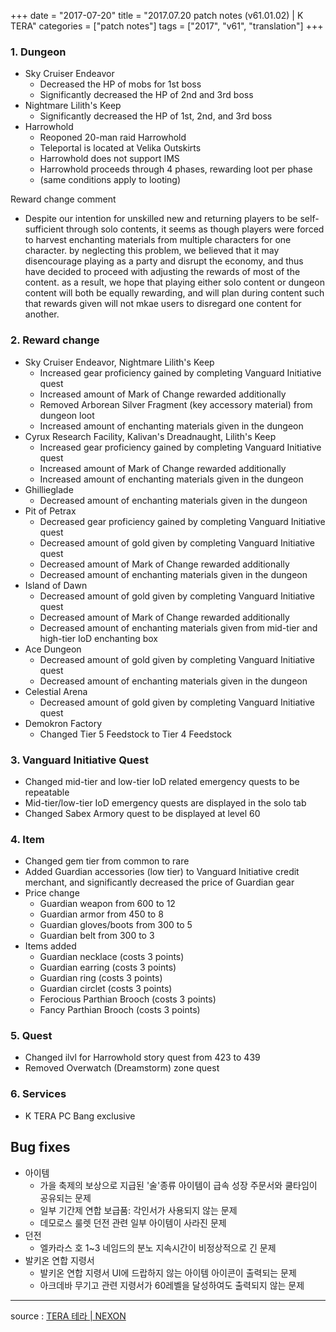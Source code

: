 +++
date = "2017-07-20"
title = "2017.07.20 patch notes (v61.01.02) | K TERA"
categories = ["patch notes"]
tags = ["2017", "v61", "translation"]
+++

### 1. Dungeon
- Sky Cruiser Endeavor
  - Decreased the HP of mobs for 1st boss
  - Significantly decreased the HP of 2nd and 3rd boss
- Nightmare Lilith's Keep
  - Significantly decreased the HP of 1st, 2nd, and 3rd boss
- Harrowhold
  - Reoponed 20-man raid Harrowhold
  - Teleportal is located at Velika Outskirts
  - Harrowhold does not support IMS
  - Harrowhold proceeds through 4 phases, rewarding loot per phase
  - (same conditions apply to looting)

Reward change comment
- Despite our intention for unskilled new and returning players to be self-sufficient through solo contents, it seems as though players were forced to harvest enchanting materials from multiple characters for one character. by neglecting this problem, we believed that it may disencourage playing as a party and disrupt the economy, and thus have decided to proceed with adjusting the rewards of most of the content. as a result, we hope that playing either solo content or dungeon content will both be equally rewarding, and will plan during content such that rewards given will not mkae users to disregard one content for another.

### 2. Reward change
- Sky Cruiser Endeavor, Nightmare Lilith's Keep
  - Increased gear proficiency gained by completing Vanguard Initiative quest
  - Increased amount of Mark of Change rewarded additionally
  - Removed Arborean Silver Fragment (key accessory material) from dungeon loot
  - Increased amount of enchanting materials given in the dungeon
- Cyrux Research Facility, Kalivan's Dreadnaught, Lilith's Keep
  - Increased gear proficiency gained by completing Vanguard Initiative quest
  - Increased amount of Mark of Change rewarded additionally
  - Increased amount of enchanting materials given in the dungeon
- Ghillieglade
  - Decreased amount of enchanting materials given in the dungeon
- Pit of Petrax
  - Decreased gear proficiency gained by completing Vanguard Initiative quest
  - Decreased amount of gold given by completing Vanguard Initiative quest
  - Decreased amount of Mark of Change rewarded additionally
  - Decreased amount of enchanting materials given in the dungeon
- Island of Dawn
  - Decreased amount of gold given by completing Vanguard Initiative quest
  - Decreased amount of Mark of Change rewarded additionally
  - Decreased amount of enchanting materials given from mid-tier and high-tier IoD enchanting box
- Ace Dungeon
  - Decreased amount of gold given by completing Vanguard Initiative quest
  - Decreased amount of enchanting materials given in the dungeon
- Celestial Arena
  - Decreased amount of gold given by completing Vanguard Initiative quest
- Demokron Factory
  - Changed Tier 5 Feedstock to Tier 4 Feedstock

### 3. Vanguard Initiative Quest
- Changed mid-tier and low-tier IoD related emergency quests to be repeatable
- Mid-tier/low-tier IoD emergency quests are displayed in the solo tab
- Changed Sabex Armory quest to be displayed at level 60

### 4. Item
- Changed gem tier from common to rare
- Added Guardian accessories (low tier) to Vanguard Initiative credit merchant, and significantly decreased the price of Guardian gear
- Price change
  - Guardian weapon from 600 to 12
  - Guardian armor from 450 to 8
  - Guardian gloves/boots from 300 to 5
  - Guardian belt from 300 to 3
- Items added
  - Guardian necklace (costs 3 points)
  - Guardian earring (costs 3 points)
  - Guardian ring (costs 3 points)
  - Guardian circlet (costs 3 points)
  - Ferocious Parthian Brooch (costs 3 points)
  - Fancy Parthian  Brooch (costs 3 points)

### 5. Quest
- Changed ilvl for Harrowhold story quest from 423 to 439
- Removed Overwatch (Dreamstorm) zone quest

### 6. Services
- K TERA PC Bang exclusive

## Bug fixes

- 아이템
  - 가을 축제의 보상으로 지급된 '술'종류 아이템이 급속 성장 주문서와 쿨타임이 공유되는 문제
  - 일부 기간제 연합 보급품: 각인서가 사용되지 않는 문제
  - 데모로스 룰렛 던전 관련 일부 아이템이 사라진 문제
- 던전
  - 엘카라스 호 1~3 네임드의 분노 지속시간이 비정상적으로 긴 문제
- 발키온 연합 지령서
  - 발키온 연합 지령서 UI에 드랍하지 않는 아이템 아이콘이 출력되는 문제
  - 아크데바 무기고 관련 지령서가 60레벨을 달성하여도 출력되지 않는 문제

----

source : [TERA 테라 | NEXON](http://tera.nexon.com/news/update/view.aspx?n4articlesn=288)
